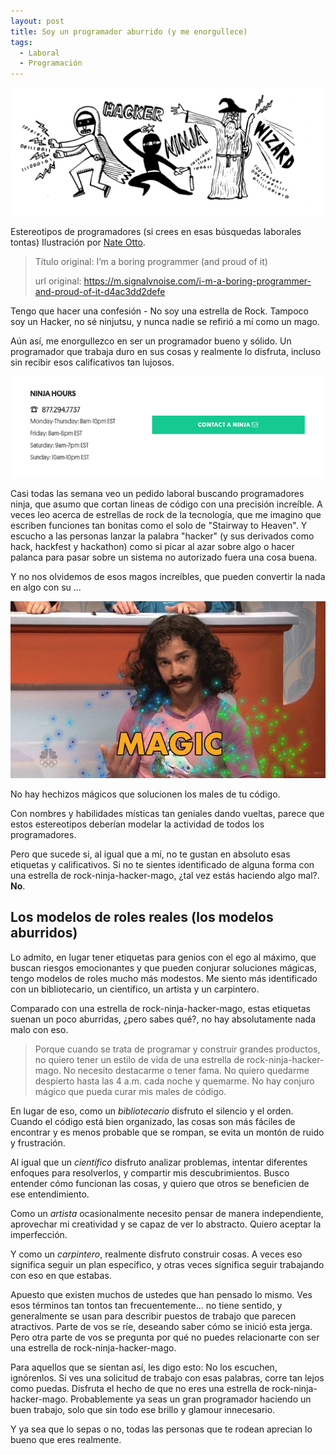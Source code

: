 ```yaml
---
layout: post
title: Soy un programador aburrido (y me enorgullece)
tags:
  - Laboral
  - Programación
---
```


![1_bZmUgjuLoEfORUYrm3KC3Q](../images/1_bZmUgjuLoEfORUYrm3KC3Q.jpg)

Estereotipos de programadores (si crees en esas búsquedas laborales tontas) Ilustración por [Nate Otto](https://twitter.com/nongallery).

> Título original: I’m a boring programmer (and proud of it)
>
> url original: https://m.signalvnoise.com/i-m-a-boring-programmer-and-proud-of-it-d4ac3dd2defe

Tengo que hacer una confesión - No soy una estrella de Rock. Tampoco soy un Hacker, no sé ninjutsu, y nunca nadie se refirió a mí como un mago.

Aún así, me enorgullezco en ser un programador bueno y sólido. Un programador que trabaja duro en sus cosas y realmente lo disfruta, incluso sin recibir esos calificativos tan lujosos.

![1_2FSm7AUtL24nn7GQ5h1E0w](../images/1_2FSm7AUtL24nn7GQ5h1E0w.png)

Casi todas las semana veo un pedido laboral buscando programadores ninja, que asumo que cortan lineas de código con una precisión increíble. A veces leo acerca de estrellas de rock de la tecnología, que me imagino que escriben funciones tan bonitas como el solo de "Stairway to Heaven". Y escucho a las personas lanzar la palabra "hacker" (y sus derivados como hack, hackfest y hackathon)  como si picar al azar sobre algo o hacer palanca para pasar sobre un sistema no autorizado fuera una cosa buena.

Y no nos olvidemos de esos magos increíbles, que pueden convertir la nada en algo con su ...

![1_8tatrq6CL2q1jLqda-L5wQ](../images/1_8tatrq6CL2q1jLqda-L5wQ.jpg)

No hay hechizos mágicos que solucionen los males de tu código.

Con nombres y habilidades místicas tan geniales dando vueltas, parece que estos estereotipos deberían modelar la actividad de todos los programadores.

Pero que sucede si, al igual que a mí, no te gustan en absoluto esas etiquetas y calificativos. Si no te sientes identificado de alguna forma con una estrella de rock-ninja-hacker-mago, ¿tal vez estás haciendo algo mal?. **No**.

## Los modelos de roles reales (los modelos aburridos)

Lo admito, en lugar tener etiquetas para genios con el ego al máximo, que buscan riesgos emocionantes y que pueden conjurar soluciones mágicas, tengo modelos de roles mucho más modestos. Me siento más identificado con un bibliotecario, un científico, un artista y un carpintero.

Comparado con una estrella de rock-ninja-hacker-mago, estas etiquetas suenan un poco aburridas, ¿pero sabes qué?, no hay absolutamente nada malo con eso.

> Porque cuando se trata de programar y construir grandes productos, no quiero tener un estilo de vida de una estrella de rock-ninja-hacker-mago. No necesito destacarme o tener fama. No quiero quedarme despierto hasta las 4 a.m. cada noche y quemarme. No hay conjuro mágico que pueda curar mis males de código.

En lugar de eso, como un *bibliotecario* disfruto el silencio y el orden. Cuando el código está bien organizado, las cosas son más fáciles de encontrar y es menos probable que se rompan, se evita un montón de ruido y frustración.

Al igual que un *científico* disfruto analizar problemas, intentar diferentes enfoques para resolverlos, y compartir mis descubrimientos. Busco entender cómo funcionan las cosas, y quiero que otros se beneficien de ese entendimiento.

Como un *artista* ocasionalmente necesito pensar de manera independiente, aprovechar mi creatividad y se capaz de ver lo abstracto. Quiero aceptar la imperfección.

Y como un *carpintero*, realmente disfruto construir cosas. A veces eso significa seguir un plan específico, y otras veces significa seguir trabajando con eso en que estabas.

Apuesto que existen muchos de ustedes que han pensado lo mismo. Ves esos términos tan tontos tan frecuentemente... no tiene sentido, y generalmente se usan para describir puestos de trabajo que parecen atractivos. Parte de vos se ríe, deseando saber cómo se inició esta jerga. Pero otra parte de vos se pregunta por qué no puedes relacionarte con ser una estrella de rock-ninja-hacker-mago.

Para aquellos que se sientan así, les digo esto: No los escuchen, ignórenlos. Si ves una solicitud de trabajo con esas palabras, corre tan lejos como puedas. Disfruta el hecho de que no eres una estrella de rock-ninja-hacker-mago. Probablemente ya seas un gran programador haciendo un buen trabajo, solo que sin todo ese brillo y glamour innecesario.

Y ya sea que lo sepas o no, todas las personas que te rodean aprecian lo bueno que eres realmente.

